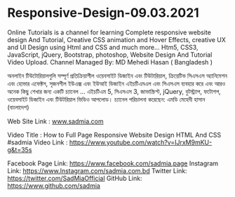 # Responsive-Design-09.03.2021
Online Tutorials is a channel for learning Complete responsive website design And Tutorial, Creative CSS animation and Hover Effects, creative UX and UI Design using Html and CSS and much more... Htm5, CSS3, JavaScript, jQuery, Bootstrap, photoshop, Website Design And Tutorial Video Upload.  Channel Managed By: MD Mehedi Hasan ( Bangladesh )

অনলাইন টিউটোরিয়ালগুলি সম্পূর্ণ প্রতিক্রিয়াশীল ওয়েবসাইট ডিজাইন এবং টিউটারিয়াল, ক্রিয়েটিভ সিএসএস অ্যানিমেশন এবং হোভার এফেক্টস, সৃজনশীল ইউএক্স এবং ইউআই ডিজাইন এইচটিএমএল এবং সিএসএস ব্যবহার করে এবং আরও অনেক কিছু শেখার জন্য একটি চ্যানেল ... এইচটিএম 5, সিএসএস 3, জাভাস্ক্রিপ্ট, jQuery, বুটস্ট্র্যাপ, ফটোশপ, ওয়েবসাইট ডিজাইন এবং টিউটরিয়াল ভিডিও আপলোড।  চ্যানেল পরিচালনা করেছেন: এমডি মেহেদী হাসান (বাংলাদেশ)

Web Site Link : www.sadmia.com


Video Title : How to Full Page Responsive Website Design HTML And CSS #sadmia
Video Link : https://www.youtube.com/watch?v=IJrxM9mKU-g&t=35s

Facebook Page Link: https://www.facebook.com/sadmia.page
Instagram Link: https://www.Instagram.com/sadmia.com.bd
Twitter Link: https://twitter.com/SadMiaOfficial
GitHub Link: https://www.github.com/sadmia
